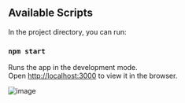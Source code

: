 ## Available Scripts

In the project directory, you can run:

### `npm start`

Runs the app in the development mode.<br />
Open [http://localhost:3000](http://localhost:3000) to view it in the browser.

![image](https://user-images.githubusercontent.com/42884032/72126853-0edfd700-33b1-11ea-99eb-1b2b6445bc5e.png)
